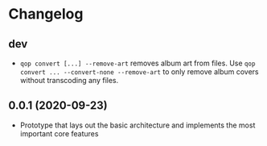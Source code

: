 # Changelog

## dev

- `qop convert [...] --remove-art` removes album art from files. Use `qop convert ... --convert-none --remove-art` to 
  only remove album covers without transcoding any files.

## 0.0.1 (2020-09-23)

- Prototype that lays out the basic architecture and implements the most important core features


